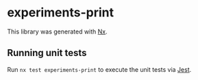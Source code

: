 # experiments-print

This library was generated with [Nx](https://nx.dev).

## Running unit tests

Run `nx test experiments-print` to execute the unit tests via [Jest](https://jestjs.io).
